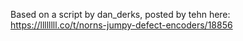 Based on a script by dan_derks, posted by tehn here: https://llllllll.co/t/norns-jumpy-defect-encoders/18856